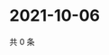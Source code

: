 # 2021-10-06

共 0 条

<!-- BEGIN WEIBO -->
<!-- 最后更新时间 Wed Oct 06 2021 05:00:42 GMT+0800 (China Standard Time) -->

<!-- END WEIBO -->
